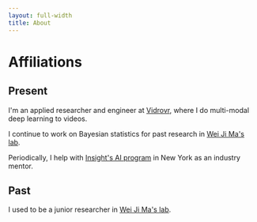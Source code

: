 ```yaml
---
layout: full-width
title: About
---
```


# Affiliations
## Present
I'm an applied researcher and engineer at [Vidrovr](https://www.vidrovr.com/), where I do multi-modal deep learning to videos.

I continue to work on Bayesian statistics for past research in [Wei Ji Ma's lab](https://www.cns.nyu.edu/malab/).

Periodically, I help with [Insight's AI program](https://insightfellows.com/ai) in New York as an industry mentor.

## Past
I used to be a junior researcher in [Wei Ji Ma's lab](https://www.cns.nyu.edu/malab/).
